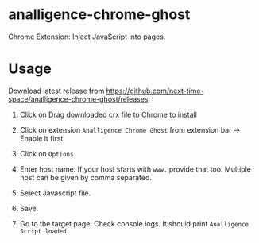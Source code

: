 # analligence-chrome-ghost
Chrome Extension: Inject JavaScript into pages.

# Usage
Download latest release from https://github.com/next-time-space/analligence-chrome-ghost/releases

1. Click on Drag downloaded crx file to Chrome to install

4. Click on extension `Analligence Chrome Ghost` from extension bar -> Enable it first

5. Click on `Options`

6. Enter host name. If your host starts with `www.` provide that too. Multiple host can be given by comma separated.

7. Select Javascript file. 

8. Save.

9. Go to the target page. Check console logs. It should print `Analligence Script loaded.`